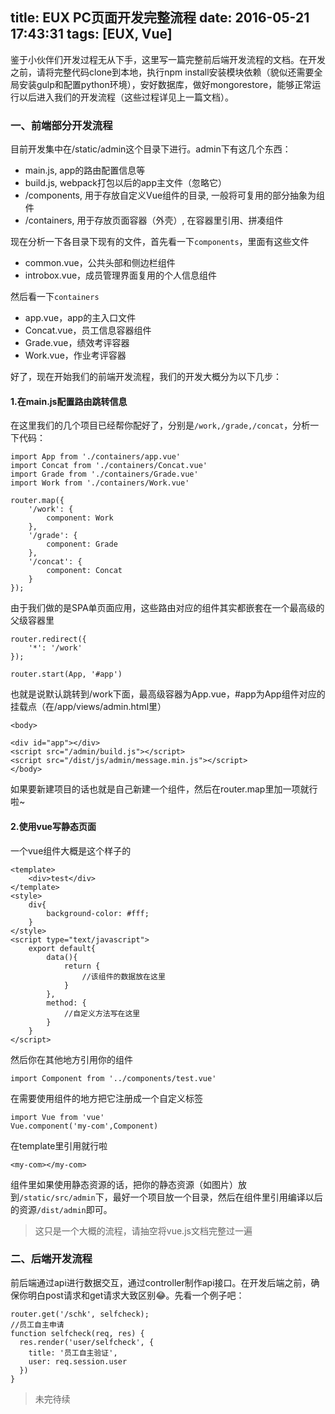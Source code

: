 title: EUX PC页面开发完整流程
date: 2016-05-21 17:43:31
tags: [EUX, Vue]
---

鉴于小伙伴们开发过程无从下手，这里写一篇完整前后端开发流程的文档。在开发之前，请将完整代码clone到本地，执行npm install安装模块依赖（貌似还需要全局安装gulp和配置python环境），安好数据库，做好mongorestore，能够正常运行以后进入我们的开发流程（这些过程详见上一篇文档）。

### 一、前端部分开发流程

目前开发集中在/static/admin这个目录下进行。admin下有这几个东西：

- main.js, app的路由配置信息等
- build.js, webpack打包以后的app主文件（忽略它）
- /components, 用于存放自定义Vue组件的目录, 一般将可复用的部分抽象为组件
- /containers, 用于存放页面容器（外壳）, 在容器里引用、拼凑组件

现在分析一下各目录下现有的文件，首先看一下`components`，里面有这些文件

- common.vue，公共头部和侧边栏组件
- introbox.vue，成员管理界面复用的个人信息组件

然后看一下`containers`

- app.vue，app的主入口文件
- Concat.vue，员工信息容器组件
- Grade.vue，绩效考评容器
- Work.vue，作业考评容器

好了，现在开始我们的前端开发流程，我们的开发大概分为以下几步：

<!-- more -->

#### 1.在main.js配置路由跳转信息

在这里我们的几个项目已经帮你配好了，分别是`/work,/grade,/concat`，分析一下代码：
	
	import App from './containers/app.vue'
	import Concat from './containers/Concat.vue'
	import Grade from './containers/Grade.vue'
	import Work from './containers/Work.vue'

	router.map({
	    '/work': {
	        component: Work
	    },
	    '/grade': {
	        component: Grade
	    },
	    '/concat': {
	        component: Concat
	    }
	});

由于我们做的是SPA单页面应用，这些路由对应的组件其实都嵌套在一个最高级的父级容器里

	router.redirect({
	    '*': '/work'
	});

	router.start(App, '#app')

也就是说默认跳转到/work下面，最高级容器为App.vue，#app为App组件对应的挂载点（在/app/views/admin.html里）

	<body>

	<div id="app"></div>
	<script src="/admin/build.js"></script>
	<script src="/dist/js/admin/message.min.js"></script>
	</body>

如果要新建项目的话也就是自己新建一个组件，然后在router.map里加一项就行啦~

#### 2.使用vue写静态页面

一个vue组件大概是这个样子的

	<template>
		<div>test</div>
	</template>
	<style>
		div{
			background-color: #fff;
		}
	</style>
	<script type="text/javascript">
		export default{
			data(){
				return {
					//该组件的数据放在这里
				}
			},
			method: {
				//自定义方法写在这里
			}
		}
	</script>

然后你在其他地方引用你的组件

	import Component from '../components/test.vue'

在需要使用组件的地方把它注册成一个自定义标签

	import Vue from 'vue'
	Vue.component('my-com',Component)

在template里引用就行啦

	<my-com></my-com>

组件里如果使用静态资源的话，把你的静态资源（如图片）放到`/static/src/admin`下，最好一个项目放一个目录，然后在组件里引用编译以后的资源`/dist/admin`即可。

>这只是一个大概的流程，请抽空将vue.js文档完整过一遍

### 二、后端开发流程

前后端通过api进行数据交互，通过controller制作api接口。在开发后端之前，确保你明白post请求和get请求大致区别😂。先看一个例子吧：

	router.get('/schk', selfcheck);
	//员工自主申请
	function selfcheck(req, res) {
	  res.render('user/selfcheck', {
	    title: '员工自主验证',
	    user: req.session.user
	  })
	}

>未完待续